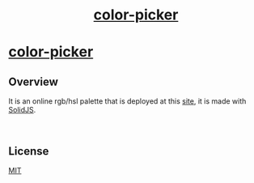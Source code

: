 <h1 align="center"><a href="">color-picker</a></h1>

# [color-picker](https://jynxio.github.io/color-picker/)

## Overview

It is an online rgb/hsl palette that is deployed at this [site](https://jynxio.github.io/color-picker/), it is made with [SolidJS](https://www.solidjs.com/).



<br />



## License

[MIT](https://github.com/jynxio/color-picker/blob/main/LICENSE)



<br />
